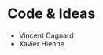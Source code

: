 <!--
SPDX-FileCopyrightText: 2023 Davidson <twister@davidson.fr>
SPDX-License-Identifier: CC0-1.0
-->

# Code & Ideas

* Vincent Cagnard
* Xavier Hienne

